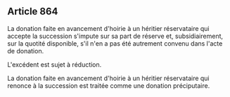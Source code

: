 Article 864
----
La donation faite en avancement d'hoirie à un héritier réservataire qui accepte
la succession s'impute sur sa part de réserve et, subsidiairement, sur la
quotité disponible, s'il n'en a pas été autrement convenu dans l'acte de
donation.

L'excédent est sujet à réduction.

La donation faite en avancement d'hoirie à un héritier réservataire qui renonce
à la succession est traitée comme une donation préciputaire.

